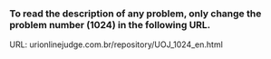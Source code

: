 ### To read the description of any problem, only change the problem number (1024) in the following URL.

URL: urionlinejudge.com.br/repository/UOJ_1024_en.html


